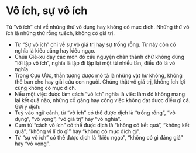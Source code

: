 # Vô ích, sự vô ích

Từ “vô ích” chỉ về những thứ vô dụng hay không có mục đích. Những thứ vô ích là những thứ rỗng tuếch, không có giá trị.
- Từ “Sự vô ích” chỉ về sự vô giá trị hay sự trống rỗng. Từ này còn có nghĩa là kiêu căng hay kiêu ngạo.  
- Chúa Giê-xu dạy các môn đồ cầu nguyện chân thành chứ không dùng “lời lặp vô ích”, nghĩa là lặp đi lặp lại một từ nhiều lần, điều đó là vô nghĩa. 
- Trong Cựu Ước, thần tượng được mô tả là những vật hư không, không thể ban cho hay giải cứu con người. Chúng thật vô giá trị, không ích lợi cũng không có mục đích. 
- Nếu một việc được làm cách “vô ích” nghĩa là viêc làm đó không mang lại kết quả nào, những cố gắng hay công việc không đạt được điều gì cả.
Gợi ý dịch:
- Tuỳ vào ngữ cảnh, từ “vô ích” có thể được dịch là “trống rỗng”, “vô dụng”, “vô vọng”, “vô giá trị” hay “vô nghĩa”.
- Cụm từ “cách vô ích” có thể được dịch là “không có kết quả”, “không kết quả”, “không vì lí do gì” hay “không có mục đích gì”.
- Từ “sự vô ích” có thể được dịch là “kiêu ngạo”, “không có gì đáng giá” hay “vô vọng”.

